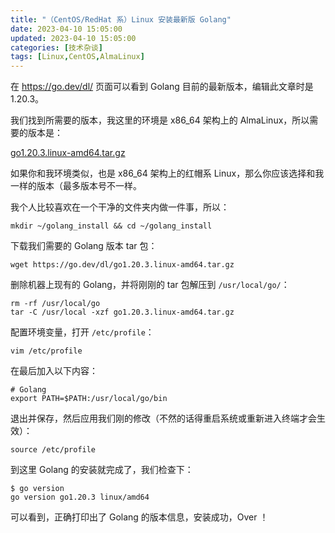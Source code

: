 ```yaml
---
title: "（CentOS/RedHat 系）Linux 安装最新版 Golang"
date: 2023-04-10 15:05:00
updated: 2023-04-10 15:05:00
categories: [技术杂谈]
tags: [Linux,CentOS,AlmaLinux]
---
```






在 https://go.dev/dl/ 页面可以看到 Golang 目前的最新版本，编辑此文章时是 1.20.3。

我们找到所需要的版本，我这里的环境是 x86_64 架构上的 AlmaLinux，所以需要的版本是：

[go1.20.3.linux-amd64.tar.gz](https://go.dev/dl/go1.20.3.linux-amd64.tar.gz)

如果你和我环境类似，也是 x86_64 架构上的红帽系 Linux，那么你应该选择和我一样的版本（最多版本号不一样。



我个人比较喜欢在一个干净的文件夹内做一件事，所以：

```shell
mkdir ~/golang_install && cd ~/golang_install
```



下载我们需要的 Golang 版本 tar 包：

```shell
wget https://go.dev/dl/go1.20.3.linux-amd64.tar.gz
```

删除机器上现有的 Golang，并将刚刚的 tar 包解压到 `/usr/local/go/`：

```shell
rm -rf /usr/local/go
tar -C /usr/local -xzf go1.20.3.linux-amd64.tar.gz
```

配置环境变量，打开 `/etc/profile`：

```sell
vim /etc/profile
```

在最后加入以下内容：

```
# Golang
export PATH=$PATH:/usr/local/go/bin
```

退出并保存，然后应用我们刚的修改（不然的话得重启系统或重新进入终端才会生效）：

```shell
source /etc/profile
```

到这里 Golang 的安装就完成了，我们检查下：

```shell
$ go version
go version go1.20.3 linux/amd64
```

可以看到，正确打印出了 Golang 的版本信息，安装成功，Over ！
